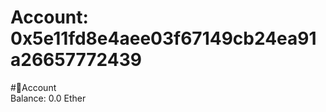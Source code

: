 
Account: 0x5e11fd8e4aee03f67149cb24ea91a26657772439
===================================================
  
#📜Account  
Balance: 0.0 Ether